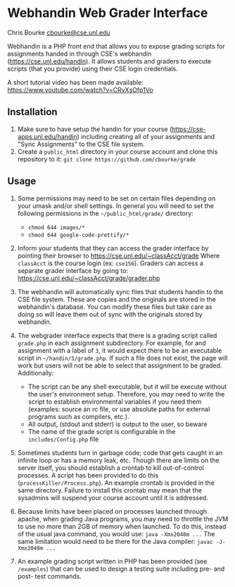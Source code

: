 
# Webhandin Web Grader Interface

Chris Bourke
cbourke@cse.unl.edu

Webhandin is a PHP front end that allows you to expose grading scripts for
assignments handed in through CSE's webhandin (https://cse.unl.edu/handin).
It allows students and graders to execute scripts (that you provide) using
their CSE login credentials.

A short tutorial video has been made available: https://www.youtube.com/watch?v=CRvXsOfp1Vo

## Installation
  1. Make sure to have setup the handin for your course (https://cse-apps.unl.edu/handin) including creating all of your assignments and "Sync Assignments" to the CSE file system.
  2. Create a `public_html` directory in your course account and
  clone this repository to it:
  `git clone https://github.com/cbourke/grade`

## Usage

1. Some permissions may need to be set on certain files depending
on your umask and/or shell settings.  In general you will need to
set the following permissions in the `~/public_html/grade/` directory:
    * `chmod 644 images/*`
    * `chmod 644 google-code-prettify/*`

2. Inform your students that they can access the grader interface
by pointing their browser to https://cse.unl.edu/~classAcct/grade
Where `classAcct` is the course login (ex: `cse156`).  Graders can
access a separate grader interface by going to:
https://cse.unl.edu/~classAcct/grade/grader.php

3. The webhandin will automatically sync files that students
handin to the CSE file system.  These are copies and the originals
are stored in the webhandin's database.  You can modify these files
but take care as doing so will leave them out of sync with the
originals stored by webhandin.

4. The webgrader interface expects that there is a grading script
called `grade.php` in each assignment subdirectory.  For example,
for and assignment with a label of `3`, it would expect there to
be an executable script in `~/handin/3/grade.php`.  If such a file
does not exist, the page will work but users will not be able to
select that assignment to be graded. Additionally:
    * The script can be any shell executable, but it will be execute
    without the user's environment setup.  Therefore, you *may* need
    to write the script to establish environmental variables if you
    need them (examples: source an rc file, or use absolute paths for
    external programs such as compilers, etc.).
    * All output, (stdout and stderr) is output to the user, so beware
    * The name of the grade script is configurable in the `includes/Config.php` file

5. Sometimes students turn in garbage code; code that gets caught
in an infinite loop or has a memory leak, etc.  Though there are
limits on the server itself, you should establish a crontab to kill
out-of-control processes.  A script has been provided to do this
(`processKiller/Process.php`).  An example crontab is provided in
the same directory.  Failure to install this crontab may mean
that the sysadmins will suspend your course account until it is
addressed.

6. Because limits have been placed on processes launched through apache,
when grading Java programs, you may need to throttle the JVM to use
no more than 2GB of memory when launched.  To do this, instead of the
usual java command, you would use:
`java -Xmx2048m ...`
The same limitation would need to be there for the Java compiler:
`javac -J-Xmx2048m ...`

7. An example grading script written in PHP has been provided (see `/examples`) that can be used to design a testing suite including
pre- and post- test commands.
